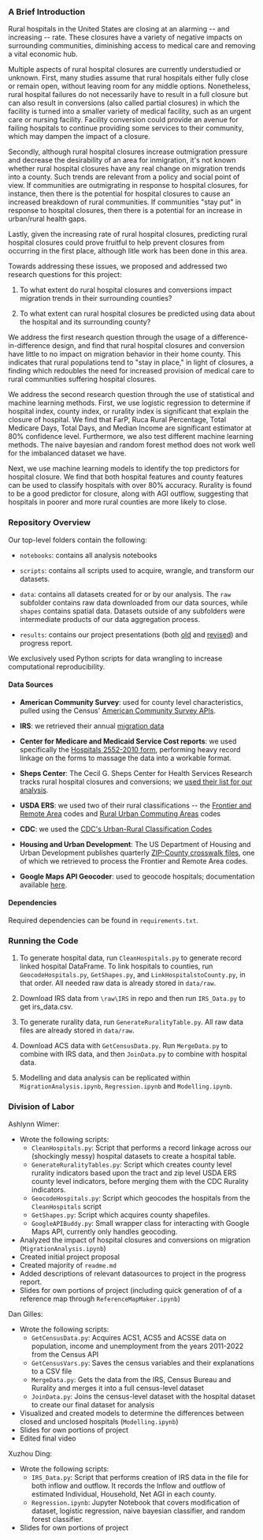 ### A Brief Introduction

Rural hospitals in the United States are closing at an alarming -- and increasing -- rate. These closures have a variety of negative impacts on surrounding communities, diminishing access to medical care and removing a vital economic hub. 

Multiple aspects of rural hospital closures are currently understudied or unknown. First, many studies assume that rural hospitals either fully close or remain open, without leaving room for any middle options. Nonetheless, rural hospital failures do not necessarily have to result in a full closure but can also result in conversions (also called partial closures) in which the facility is turned into a smaller variety of medical facility, such as an urgent care or nursing facility. Facility conversion could provide an avenue for failing hospitals to continue providing some services to their community, which may dampen the impact of a closure. 

Secondly, although rural hospital closures increase outmigration pressure and decrease the desirability of an area for inmigration, it's not known whether rural hospital closures have any real change on migration trends into a county. Such trends are relevant from a policy and social point of view. If communities are outmigrating in response to hospital closures, for instance, then there is the potential for hospital closures to cause an increased breakdown of rural communities. If communities "stay put" in response to hospital closures, then there is a potential for an increase in urban/rural health gaps. 

Lastly, given the increasing rate of rural hospital closures, predicting rural hospital closures could prove fruitful to help prevent closures from occurring in the first place, although litle work has been done in this area.

Towards addressing these issues, we proposed and addressed two research questions for this project:

1. To what extent do rural hospital closures and conversions impact migration trends in their surrounding counties?

2. To what extent can rural hospital closures be predicted using data about the hospital and its surrounding county?

We address the first research question through the usage of a difference-in-difference design, and find that rural hospital closures and conversion have little to no impact on migration behavior in their home county. This indicates that rural populations tend to "stay in place," in light of closures, a finding which redoubles the need for increased provision of medical care to rural communities suffering hospital closures.

We address the second research question through the use of statistical and machine learning methods. First, we use logistic regression to determine if hospital index, county index, or rurality index is significant that explain the closure of hospital. We find that  FarP, Ruca Rural Percentage, Total Medicare Days, Total Days, and Median Income are significant estimator at 80% confidence level. Furthermore, we also test different machine learning methods. The naive bayesian and random forest method does not work well for the imbalanced dataset we have.

Next, we use machine learning models to identify the top predictors for hospital closure. We find that both hospital features and county features can be used to classify hospitals with over 80% accuracy. Rurality is found to be a good predictor for closure, along with AGI outflow, suggesting that hospitals in poorer and more rural counties are more likely to close.

### Repository Overview

Our top-level folders contain the following:

* `notebooks`: contains all analysis notebooks

* `scripts`: contains all scripts used to acquire, wrangle, and transform our datasets.

* `data`: contains all datasets created for or by our analysis. The `raw` subfolder contains raw data downloaded from our data sources, while `shapes` contains spatial data. Datasets outside of any subfolders were intermediate products of our data aggregation process.

* `results`: contains our project presentations (both [old](https://github.com/macs30122-winter24/final-project-the-procrastinators/blob/main/results/Final%20Presentation%20(Original).pdf) and [revised](https://github.com/macs30122-winter24/final-project-the-procrastinators/blob/main/results/Final%20Presentation%20(Edited).pdf)) and progress report.

We exclusively used Python scripts for data wrangling to increase computational reproducibility.

#### Data Sources

* **American Community Survey**: used for county level characteristics, pulled using the Census' [American Community Survey APIs](https://www.census.gov/programs-surveys/acs/data/data-via-api.html).

* **IRS**: we retrieved their annual [migration data](https://www.irs.gov/statistics/soi-tax-stats-migration-data) 

* **Center for Medicare and Medicaid Service Cost reports**: we used specifically the [Hospitals 2552-2010 form](https://www.cms.gov/data-research/statistics-trends-and-reports/cost-reports/hospital-2552-2010-form), performing heavy record linkage on the forms to massage the data into a workable format. 

* **Sheps Center**: The Cecil G. Sheps Center for Health Services Research tracks rural hospital closures and conversions; we [used their list for our analysis](https://www.shepscenter.unc.edu/programs-projects/rural-health/rural-hospital-closures/).

* **USDA ERS**: we used two of their rural classifications -- the [Frontier and Remote Area](https://www.ers.usda.gov/data-products/frontier-and-remote-area-codes/) codes and [Rural Urban Commuting Areas](https://www.ers.usda.gov/data-products/rural-urban-commuting-area-codes/) codes

* **CDC**: we used the [CDC's Urban-Rural Classification Codes](https://www.cdc.gov/nchs/data_access/urban_rural.htm)

* **Housing and Urban Development**: The US Department of Housing and Urban Development publishes quarterly [ZIP-County crosswalk files](https://www.huduser.gov/portal/datasets/usps_crosswalk.html), one of which we retrieved to process the Frontier and Remote Area codes.

* **Google Maps API Geocoder**: used to geocode hospitals; documentation available [here](https://developers.google.com/maps/documentation).

#### Dependencies

Required dependencies can be found in `requirements.txt`.

### Running the Code

1. To generate hospital data, run `CleanHospitals.py` to generate record linked hospital DataFrame. To link hospitals to counties, run `GeocodeHospitals.py`, `GetShapes.py`, and `LinkHospitalstoCounty.py`, in that order. All needed raw data is already stored in `data/raw`.

2. Download IRS data from `\raw\IRS` in repo and then run `IRS_Data.py` to get irs_data.csv.

3. To generate rurality data, run `GenerateRuralityTable.py`. All raw data files are already stored in `data/raw`.

4. Download ACS data with `GetCensusData.py`. Run `MergeData.py` to combine with IRS data, and then `JoinData.py` to combine with hospital data.

5. Modelling and data analysis can be replicated within `MigrationAnalysis.ipynb`, `Regression.ipynb` and `Modelling.ipynb`.

 
### Division of Labor

Ashlynn Wimer:
* Wrote the following scripts:
  * `CleanHospitals.py`: Script that performs a record linkage across our (shockingly messy) hospital datasets to create a hospital table.
  * `GenerateRuralityTables.py`: Script which creates county level rurality indicators based upon the tract and zip level USDA ERS county level indicators, before merging them with the CDC Rurality indicators.
  * `GeocodeHospitals.py`: Script which geocodes the hospitals from the `CleanHospitals` script
  * `GetShapes.py`: Script which acquires county shapefiles.
  * `GoogleAPIBuddy.py`: Small wrapper class for interacting with Google Maps API, currently only handles geocoding.
* Analyzed the impact of hospital closures and conversions on migration (`MigrationAnalysis.ipynb`)
* Created initial project proposal
* Created majority of `readme.md`
* Added descriptions of relevant datasources to project in the progress report.
* Slides for own portions of project (including quick generation of of a reference map through `ReferenceMapMaker.ipynb`)

Dan Gilles:
* Wrote the following scripts:
  * `GetCensusData.py`: Acquires ACS1, ACS5 and ACSSE data on population, income and unemployment from the years 2011-2022 from the Census API
  * `GetCensusVars.py`: Saves the census variables and their explanations to a CSV file
  * `MergeData.py`: Gets the data from the IRS, Census Bureau and Rurality and merges it into a full census-level dataset
  * `JoinData.py`: Joins the census-level dataset with the hospital dataset to create our final dataset for analysis
* Visualized and created models to determine the differences between closed and unclosed hospitals (`Modelling.ipynb`)
* Slides for own portions of project 
* Edited final video

Xuzhou Ding:
* Wrote the following scripts:
  * `IRS_Data.py`: Script that performs creation of IRS data in the file for both inflow and outflow. It records the Inflow and outflow of estimated Individual, Household, Net AGI in each county.
  * `Regression.ipynb`: Jupyter Notebook that covers modification of dataset, logistic regression, naive bayesian classifier, and random forest classifier.
* Slides for own portions of project 
